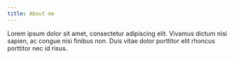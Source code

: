 ```yaml
---
title: About me
---
```

Lorem ipsum dolor sit amet, consectetur adipiscing elit. Vivamus dictum nisi sapien, ac congue nisi finibus non. Duis vitae dolor porttitor elit rhoncus porttitor nec id risus. 
